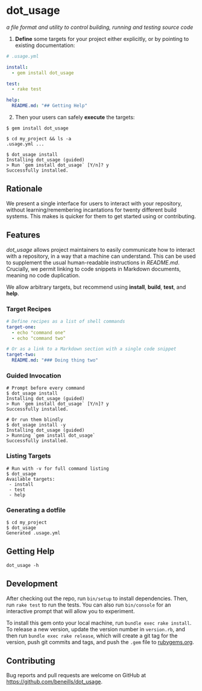 # dot_usage

_a file format and utility to control building, running and testing source code_

1) __Define__ some targets for your project either explicitly, or by pointing to existing documentation:

```yaml
# .usage.yml

install:
  - gem install dot_usage

test:
  - rake test

help:
  README.md: "## Getting Help"
```

2) Then your users can safely __execute__ the targets:

```shell
$ gem install dot_usage

$ cd my_project && ls -a
.usage.yml ...

$ dot_usage install
Installing dot_usage (guided)
> Run `gem install dot_usage` [Y/n]? y
Successfully installed.
```

## Rationale

We present a single interface for users to interact with your repository, without learning/remembering incantations for twenty different build systems.  This makes is quicker for them to get started using or contributing.

## Features

*dot_usage* allows project maintainers to easily communicate how to interact with a repository, in a way that a machine can understand.  This can be used to supplement the usual human-readable instructions in _README.md_.  Crucially, we permit linking to code snippets in Markdown documents, meaning no code duplication.

We allow arbitrary targets, but recommend using __install__, __build__, __test__, and __help__.

### Target Recipes
```yaml
# Define recipes as a list of shell commands
target-one:
  - echo "command one"
  - echo "command two"

# Or as a link to a Markdown section with a single code snippet
target-two:
  README.md: "### Doing thing two"
```

### Guided Invocation
```shell
# Prompt before every command
$ dot_usage install
Installing dot_usage (guided)
> Run `gem install dot_usage` [Y/n]? y
Successfully installed.

# Or run them blindly
$ dot_usage install -y
Installing dot_usage (guided)
> Running `gem install dot_usage`
Successfully installed.
```

### Listing Targets
```
# Run with -v for full command listing
$ dot_usage
Available targets:
 - install
 - test
 - help
```

### Generating a dotfile
```
$ cd my_project
$ dot_usage
Generated .usage.yml
```

## Getting Help

```shell
dot_usage -h
```

## Development

After checking out the repo, run `bin/setup` to install dependencies. Then, run `rake test` to run the tests. You can also run `bin/console` for an interactive prompt that will allow you to experiment.

To install this gem onto your local machine, run `bundle exec rake install`. To release a new version, update the version number in `version.rb`, and then run `bundle exec rake release`, which will create a git tag for the version, push git commits and tags, and push the `.gem` file to [rubygems.org](https://rubygems.org).

## Contributing

Bug reports and pull requests are welcome on GitHub at https://github.com/beneills/dot_usage.
